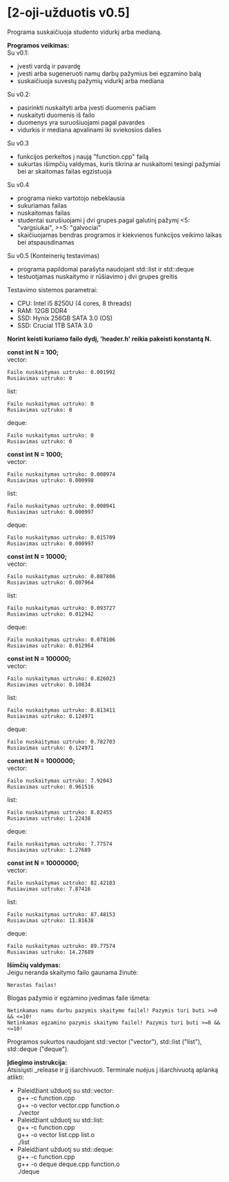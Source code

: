 # [2-oji-užduotis v0.5]

Programa suskaičiuoja studento vidurkį arba medianą.

**Programos veikimas:**\
Su v0.1:
- įvesti vardą ir pavardę
- įvesti arba sugeneruoti namų darbų pažymius bei egzamino balą
- suskaičiuoja suvestų pažymių vidurkį arba mediana

Su v0.2:
- pasirinkti nuskaityti arba įvesti duomenis pačiam
- nuskaityti duomenis iš failo
- duomenys yra suruošiuojami pagal pavardes
- vidurkis ir mediana apvalinami iki sviekosios dalies

Su v0.3
- funkcijos perkeltos į naują "function.cpp" failą
- sukurtas išimpčių valdymas, kuris tikrina ar nuskaitomi tesingi pažymiai bei ar skaitomas failas egzistuoja

Su v0.4
- programa nieko vartotojo nebeklausia
- sukuriamas failas
- nuskaitomas failas
- studentai surušiuojami į dvi grupes pagal galutinį pažymį <5: "vargsiukai", >=5: "galvociai"
- skaičiuojamas bendras programos ir kiekvienos funkcijos veikimo laikas bei atspausdinamas

Su v0.5 (Konteinerių testavimas)
- programa papildomai parašyta naudojant std::list ir std::deque
- testuotjamas nuskaitymo ir rūšiavimo į dvi grupes greitis

Testavimo sistemos parametrai: 
- CPU: Intel i5 8250U (4 cores, 8 threads)
- RAM: 12GB DDR4
- SSD: Hynix 256GB SATA 3.0 (OS)
- SSD: Crucial 1TB SATA 3.0

**Norint keisti kuriamo failo dydį, 'header.h' reikia pakeisti konstantą N.**

**const int N = 100;**\
vector:
```
Failo nuskaitymas uztruko: 0.001992
Rusiavimas uztruko: 0
```
list:
```
Failo nuskaitymas uztruko: 0
Rusiavimas uztruko: 0  
```
deque:
```
Failo nuskaitymas uztruko: 0
Rusiavimas uztruko: 0  
```
**const int N = 1000;**\
vector:
```
Failo nuskaitymas uztruko: 0.008974
Rusiavimas uztruko: 0.000998
```
list:
```
Failo nuskaitymas uztruko: 0.008941
Rusiavimas uztruko: 0.000997 
```
deque:
```
Failo nuskaitymas uztruko: 0.015709
Rusiavimas uztruko: 0.000997 
```
**const int N = 10000;**\
vector:
```
Failo nuskaitymas uztruko: 0.087806
Rusiavimas uztruko: 0.007964
```
list:
```
Failo nuskaitymas uztruko: 0.093727
Rusiavimas uztruko: 0.012942
```
deque:
```
Failo nuskaitymas uztruko: 0.078106
Rusiavimas uztruko: 0.012964
```
**const int N = 100000;**\
vector:
```
Failo nuskaitymas uztruko: 0.826023
Rusiavimas uztruko: 0.10834
```
list:
```
Failo nuskaitymas uztruko: 0.813411
Rusiavimas uztruko: 0.124971
```
deque:
```
Failo nuskaitymas uztruko: 0.782703
Rusiavimas uztruko: 0.124971
```
**const int N = 1000000;**\
vector:
```
Failo nuskaitymas uztruko: 7.92043
Rusiavimas uztruko: 0.961516
```
list:
```
Failo nuskaitymas uztruko: 8.02455
Rusiavimas uztruko: 1.22438
```
deque:
```
Failo nuskaitymas uztruko: 7.77574
Rusiavimas uztruko: 1.27689
```
**const int N = 10000000;**\
vector:
```
Failo nuskaitymas uztruko: 82.42103
Rusiavimas uztruko: 7.87416
```
list:
```
Failo nuskaitymas uztruko: 87.48153
Rusiavimas uztruko: 11.81638
```
deque:
```
Failo nuskaitymas uztruko: 89.77574
Rusiavimas uztruko: 14.27689
```
**Išimčių valdymas:**\
Jeigu neranda skaitymo failo gaunama žinutė:
```
Nerastas failas!
```
Blogas pažymio ir egzamino įvedimas faile išmeta:
```
Netinkamas namu darbu pazymis skaitymo failel! Pazymis turi buti >=0 && <=10!
Netinkamas egzamino pazymis skaitymo failel! Pazymis turi buti >=0 && <=10!
```
Programos sukurtos naudojant std::vector ("vector"), std::list ("list"), std::deque ("deque").

**Įdiegimo instrukcija:**\
Atsisiųsti _release ir jį išarchivuoti. Terminale nuėjus į išarchivuotą aplanką atlikti:
- Paleidžiant užduotį su std::vector:\
g++ -c function.cpp\
g++ -o vector vector.cpp function.o\
./vector
- Paleidžiant užduotį su std::list:\
g++ -c function.cpp\
g++ -o vector list.cpp list.o\
./list
- Paleidžiant užduotį su std::deque:\
g++ -c function.cpp\
g++ -o deque deque.cpp function.o\
./deque
